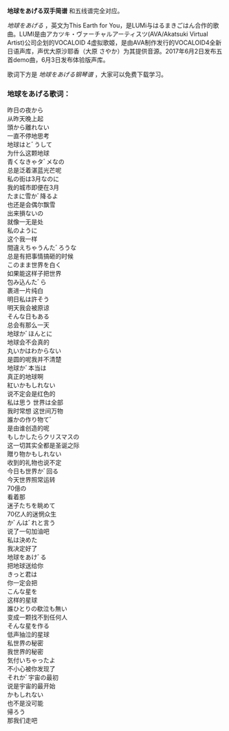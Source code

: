 

**地球をあげる双手简谱** 和五线谱完全对应。

_地球をあげる_ ，英文为This Earth for
You，是LUMi与はるまきごはん合作的歌曲。LUMI是由アカツキ・ヴァーチャルアーティスツ(AVA/Akatsuki Virtual
Artist)公司企划的VOCALOID 4虚拟歌姬，是由AVA制作发行的VOCALOID4全新日语声库，声优大原沙耶香（大原
さやか）为其提供音源。2017年6月2日发布五首demo曲，6月3日发布体验版声库。

歌词下方是 _地球をあげる钢琴谱_ ，大家可以免费下载学习。

### 地球をあげる歌词：

昨日の夜から  
从昨天晚上起  
頭から離れない  
一直不停地思考  
地球はとﾞうして  
为什么这颗地球  
青くなきゃタﾞメなの  
总是泛着湛蓝光芒呢  
私の街は3月なのに  
我的城市即便在3月  
たまに雪かﾞ降るよ  
也还是会偶尔飘雪  
出来損ないの  
就像一无是处  
私のように  
这个我一样  
間違えちゃうんたﾞろうな  
总是有把事情搞砸的时候  
このまま世界を白く  
如果能这样子把世界  
包み込んたﾞら  
裹进一片纯白  
明日私は許そう  
明天我会被原谅  
そんな日もある  
总会有那么一天  
地球かﾞほんとに  
地球会不会真的  
丸いかはわからない  
是圆的呢我并不清楚  
地球かﾞ本当は  
真正的地球啊  
紅いかもしれない  
说不定会是红色的  
私は思う 世界は全部  
我时常想 这世间万物  
誰かの作り物てﾞ  
是由谁创造的呢  
もしかしたらクリスマスの  
这一切其实全都是圣诞之际  
贈り物かもしれない  
收到的礼物也说不定  
今日も世界かﾞ回る  
今天世界照常运转  
70億の  
看着那  
迷子たちを眺めて  
70亿人的迷惘众生  
かﾞんはﾞれと言う  
说了一句加油吧  
私は決めた  
我决定好了  
地球をあけﾞる  
把地球送给你  
きっと君は  
你一定会把  
こんな星を  
这样的星球  
誰ひとりの欷泣も無い  
变成一颗找不到任何人  
そんな星を作る  
低声抽泣的星球  
私世界の秘密  
我世界的秘密  
気付いちゃったよ  
不小心被你发现了  
それかﾞ宇宙の最初  
说是宇宙的最开始  
かもしれない  
也不是没可能  
帰ろう  
那我们走吧

